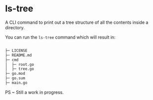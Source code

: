 # ls-tree

A CLI command to print out a tree structure of all the contents inside a directory.

You can run the `ls-tree` command which will result in:

```bash

├─ LICENSE
├─ README.md
├─ cmd
│  ├─ root.go
│  ├─ tree.go
├─ go.mod
├─ go.sum
├─ main.go

```

PS ~ Still a work in progress.
